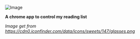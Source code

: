 ![Image](https://cdn0.iconfinder.com/data/icons/sweets/147/glasses.png)

**A chrome app to control my reading list**

*Image get from https://cdn0.iconfinder.com/data/icons/sweets/147/glasses.png*

